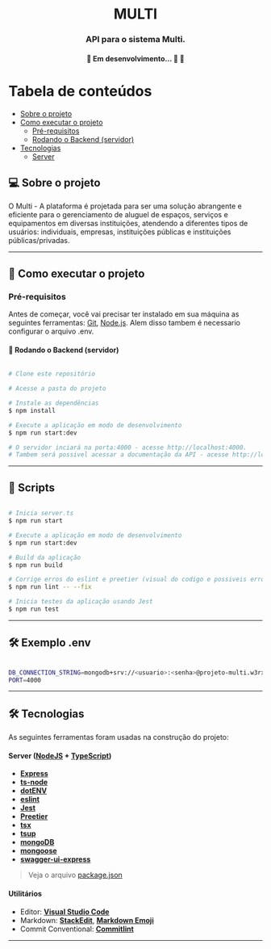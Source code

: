 <h1 align="center">
     MULTI
</h1>

<h3 align="center">
    API para o sistema Multi.
</h3>

<h4 align="center">
	🚧   Em desenvolvimento... 🚀 🚧
</h4>

Tabela de conteúdos
=================
<!--ts-->
   * [Sobre o projeto](#-sobre-o-projeto)
   * [Como executar o projeto](#-como-executar-o-projeto)
     * [Pré-requisitos](#pré-requisitos)
     * [Rodando o Backend (servidor)](#user-content--rodando-o-backend-servidor)
   * [Tecnologias](#-tecnologias)
     * [Server](#user-content-server--nodejs----typescript)
<!--te-->


## 💻 Sobre o projeto

O Multi - A plataforma é projetada para ser uma solução abrangente e eficiente para o gerenciamento de aluguel de espaços, serviços e equipamentos em diversas instituições, atendendo a diferentes tipos de usuários: individuais, empresas, instituições públicas e instituições públicas/privadas.



---


## 🚀 Como executar o projeto


### Pré-requisitos

Antes de começar, você vai precisar ter instalado em sua máquina as seguintes ferramentas:
[Git](https://git-scm.com), [Node.js](https://nodejs.org/en/).
Alem disso tambem é necessario configurar o arquivo .env.

#### 🎲 Rodando o Backend (servidor)

```bash

# Clone este repositório

# Acesse a pasta do projeto

# Instale as dependências
$ npm install

# Execute a aplicação em modo de desenvolvimento
$ npm run start:dev

# O servidor inciará na porta:4000 - acesse http://localhost:4000.
# Tambem será possivel acessar a documentação da API - acesse http://localhost:4000/api-docs.

```

---
## 🚀 Scripts
```bash

# Inicia server.ts
$ npm run start

# Execute a aplicação em modo de desenvolvimento
$ npm run start:dev

# Build da aplicação
$ npm run build

# Corrige erros do eslint e preetier (visual do codigo e possiveis erros de digitação)
$ npm run lint -- --fix

# Inicia testes da aplicação usando Jest
$ npm run test

```

---

## 🛠 Exemplo .env
```bash

DB_CONNECTION_STRING=mongodb+srv://<usuario>:<senha>@projeto-multi.w3rxd.mongodb.net/meuBancoDeDados?retryWrites=true&w=majority&appName=Projeto-MULTI
PORT=4000

```

---

## 🛠 Tecnologias

As seguintes ferramentas foram usadas na construção do projeto:

#### **Server**  ([NodeJS](https://nodejs.org/en/)  +  [TypeScript](https://www.typescriptlang.org/))

-   **[Express](https://expressjs.com/)**
-   **[ts-node](https://github.com/TypeStrong/ts-node)**
-   **[dotENV](https://github.com/motdotla/dotenv)**
-   **[eslint](https://github.com/hapijs/joi)**
-   **[Jest](https://github.com/hapijs/joi)**
-   **[Preetier](https://github.com/hapijs/joi)**
-   **[tsx](https://github.com/hapijs/joi)**
-   **[tsup](https://github.com/hapijs/joi)**
-   **[mongoDB](https://github.com/hapijs/joi)**
-   **[mongoose](https://github.com/hapijs/joi)**
-   **[swagger-ui-express](https://github.com/hapijs/joi)**

> Veja o arquivo  [package.json](https://github.com/tgmarinho/README-ecoleta/blob/master/server/package.json)


#### **Utilitários**

-   Editor:  **[Visual Studio Code](https://code.visualstudio.com/)**
-   Markdown:  **[StackEdit](https://stackedit.io/)**,  **[Markdown Emoji](https://gist.github.com/rxaviers/7360908)**
-   Commit Conventional:  **[Commitlint](https://github.com/conventional-changelog/commitlint)**


---